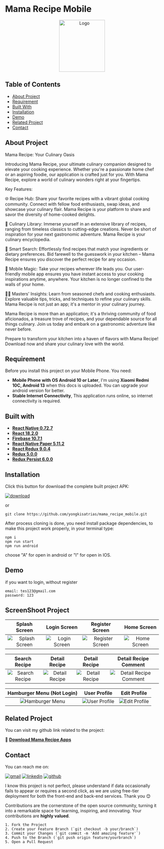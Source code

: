 # Mama Recipe Mobile

<div align="center">
<a href="https://github.com/yongkisatrias/mama_recipe_mobile">
    <img src="https://i.ibb.co/bdjnQ0H/mama-recipe-icon.png" alt="Logo" width="150" height="170">
</a>
</div>

## Table of Contents

- [About Project](#about-project)
- [Requirement](#requirement)
- [Built With](#built-with)
- [Installation](#installation)
- [Demo](#demo)
- [Related Project](#related-project)
- [Contact](#contact)

## About Project

Mama Recipe: Your Culinary Oasis

Introducing Mama Recipe, your ultimate culinary companion designed to elevate your cooking experience. Whether you're a passionate home chef or an aspiring foodie, our application is crafted just for you. With Mama Recipe, explore a world of culinary wonders right at your fingertips.

Key Features:

🌐 Recipe Hub: Share your favorite recipes with a vibrant global cooking community. Connect with fellow food enthusiasts, swap ideas, and showcase your culinary flair. Mama Recipe is your platform to share and savor the diversity of home-cooked delights.

📖 Culinary Library: Immerse yourself in an extensive library of recipes, ranging from timeless classics to cutting-edge creations. Never be short of inspiration for your next gastronomic adventure. Mama Recipe is your culinary encyclopedia.

🔎 Smart Search: Effortlessly find recipes that match your ingredients or dietary preferences. Bid farewell to the guesswork in your kitchen – Mama Recipe ensures you discover the perfect recipe for any occasion.

📱 Mobile Magic: Take your recipes wherever life leads you. Our user-friendly mobile app ensures you have instant access to your cooking inspirations anytime, anywhere. Your kitchen is no longer confined to the walls of your home.

👨‍🍳 Masters' Insights: Learn from seasoned chefs and cooking enthusiasts. Explore valuable tips, tricks, and techniques to refine your culinary skills. Mama Recipe is not just an app; it's a mentor in your culinary journey.

Mama Recipe is more than an application; it's a thriving community of food aficionados, a treasure trove of recipes, and your dependable source for all things culinary. Join us today and embark on a gastronomic adventure like never before.

Prepare to transform your kitchen into a haven of flavors with Mama Recipe! Download now and share your culinary love with the world.

## Requirement

Before you install this project on your Mobile Phone. You need:

- **Mobile Phone with OS Android 10 or Later**, I'm using **Xiaomi Redmi 10C, Android 13** when this docs is uploaded. You can upgrade your android version for better.
- **Stable Internet Connectivity**, This application runs online, so internet connectivity is required.

## Built with

- [**React Native 0.72.7**](https://reactnative.dev/docs/getting-started)
- [**React 18.2.0**](https://react.dev/)
- [**Firebase 10.7.1**](https://firebase.google.com/)
- [**React Native Paper 5.11.2**](https://reactnativepaper.com/)
- [**React Redux 9.0.4**](https://react-redux.js.org/introduction/getting-started)
- [**Redux 5.0.0**](https://redux.js.org/introduction/getting-started)
- [**Redux Persist 6.0.0**](https://www.npmjs.com/package/redux-persist)

## Installation

Click this button for download the complete built project APK:

[![download](https://img.shields.io/badge/Download-32CD32)](https://github.com/yongkisatrias/mama_recipe_mobile/releases/tag/v1.0.0)

or

```
git clone https://github.com/yongkisatrias/mama_recipe_mobile.git
```

After process cloning is done, you need install package dependencies, to make this project work properly, in your terminal type:

```
npm i
npm run start
npm run android
```

choose "A" for open in android or "I" for open in IOS.

## Demo

if you want to login, without register

```
email: tes123@gmail.com
password: 123
```

## ScreenShoot Project

|                        Splash Screen                         |                    Login Screen                     |                      Register Screen                      |                      Home Screen                      |
| :----------------------------------------------------------: | :-------------------------------------------------: | :-------------------------------------------------------: | :---------------------------------------------------: |
| ![Splash Screen](https://i.ibb.co/Z8dcz7z/splash-screen.png) | ![Login Screen](https://ibb.co/K7K8hCt) | ![Register Screen](https://i.ibb.co/S33F0NG/register.png) | ![Home Screen](https://ibb.co/wMJGRqd) |

|                        Search Recipe                         |                              Detail Recipe                               |                           Detail Recipe                            |                            Detail Recipe Comment                             |
| :----------------------------------------------------------: | :----------------------------------------------------------------------: | :----------------------------------------------------------------: | :--------------------------------------------------------------------------: |
| ![Search Recipe](https://ibb.co/TkdSSWj) | ![Detail Recipe](https://ibb.co/MRt7ZQk) | ![Detail Recipe](https://ibb.co/kQrCVq0) | ![Detail Recipe Comment](https://ibb.co/f92sjYq) |

|                        Hamburger Menu (Not Login)                        |                        User Profile                        |                        Edit Profile                        |
| :----------------------------------------------------------------------: | :--------------------------------------------------------: | :--------------------------------------------------------: |
| ![Hamburger Menu](https://ibb.co/HpYPC7q) | ![User Profile](https://ibb.co/fFzk66L) | ![Edit Profile](https://ibb.co/S5PsXtr) |

## Related Project

You can visit my github link related to the project:

🚀 **[Download Mama Recipe Apps](https://github.com/yongkisatrias/mama_recipe_mobile/releases/tag/v1.0.0)**

## Contact

You can reach me on:

[![gmail](https://img.shields.io/badge/Gmail-D14836?style=for-the-badge&logo=gmail&logoColor=white)](mailto:sayarayhanilham@gmail.com)
[![linkedin](https://img.shields.io/badge/linkedin-0A66C2?style=for-the-badge&logo=linkedin&logoColor=white)](https://www.linkedin.com/in/rayhan-ilham)
[![github](https://img.shields.io/badge/Github-232b2b?style=for-the-badge&logo=github&logoColor=white)](https://github.com/Rayaja897)

I know this project is not perfect, please understand if data occasionally fails to appear or requires a second click, as we are using free-tier deployment for both the front-end and back-end services. Thank you 😊

Contributions are the cornerstone of the open source community, turning it into a remarkable space for learning, inspiring, and innovating. Your contributions are **highly valued**.

```
1. Fork the Project
2. Create your Feature Branch (`git checkout -b your/branch`)
3. Commit your Changes (`git commit -m 'Add amazing feature'`)
4. Push to the Branch (`git push origin feature/yourbranch`)
5. Open a Pull Request
```
